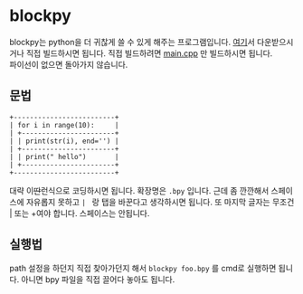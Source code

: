 # blockpy
 
blockpy는 python을 더 귀찮게 쓸 수 있게 해주는 프로그램입니다.
[여기](https://github.com/heartleth/blockpy/blob/master/blockpy/Debug/blockpy.exe)서 다운받으시거나 직접 빌드하시면 됩니다.
직접 빌드하려면 [main.cpp](https://github.com/heartleth/blockpy/blob/master/blockpy/blockpy/main.cpp) 만 빌드하시면 됩니다.  
파이선이 없으면 돌아가지 않습니다.

## 문법
    +-------------------------+
    | for i in range(10):     |
    | +-----------------------+
    | | print(str(i), end='') |
    | +-----------------------+
    | | print(" hello")       |
    | +-----------------------+
    +-------------------------+

대략 이~~딴~~런식으로 코딩하시면 됩니다. 확장명은 `.bpy` 입니다. 근데 좀 깐깐해서 스페이스에 자유롭지 못하고 `| ` 랑 탭을 바꾼다고 생각하시면 됩니다. 또 마지막 글자는 무조건 | 또는 +여야 합니다. 스페이스는 안됩니다.

## 실행법
path 설정을 하던지 직접 찾아가던지 해서 `blockpy foo.bpy` 를 cmd로 실행하면 됩니다. 아니면 bpy 파일을 직접 끌어다 놓아도 됩니다.
